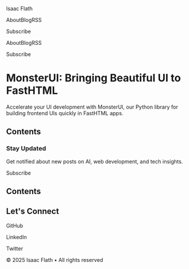 Isaac Flath

AboutBlogRSS

Subscribe

AboutBlogRSS

Subscribe

# MonsterUI: Bringing Beautiful UI to FastHTML

Accelerate your UI development with MonsterUI, our Python library for building frontend UIs quickly in FastHTML apps.

## Contents

### Stay Updated

Get notified about new posts on AI, web development, and tech insights.

Subscribe

## Contents

## Let's Connect

GitHub

LinkedIn

Twitter

© 2025 Isaac Flath • All rights reserved

